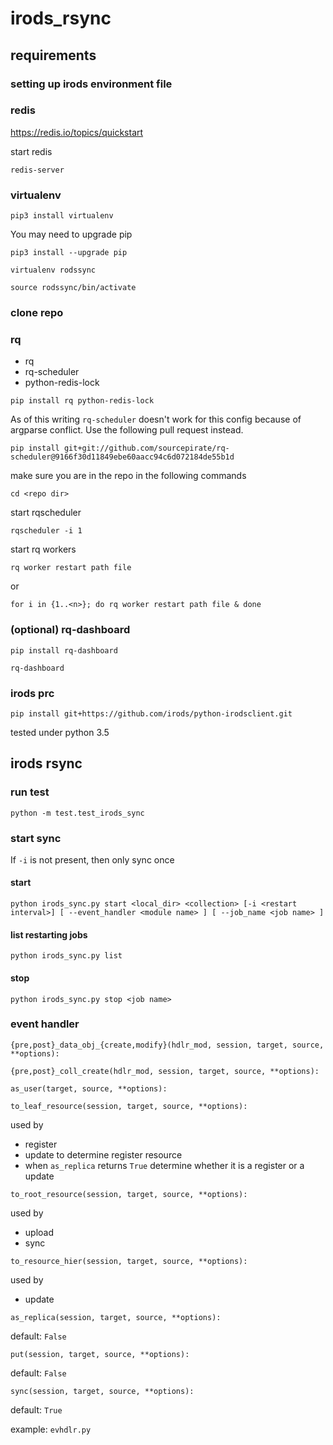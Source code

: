 # irods_rsync

## requirements ##

### setting up irods environment file ###

### redis ###
https://redis.io/topics/quickstart

start redis

```
redis-server
```

### virtualenv ###
```
pip3 install virtualenv
```

You may need to upgrade pip
```
pip3 install --upgrade pip
```

```
virtualenv rodssync
```

```
source rodssync/bin/activate
```

### clone repo ###

### rq ###
 * rq
 * rq-scheduler
 * python-redis-lock
```
pip install rq python-redis-lock
```

As of this writing `rq-scheduler` doesn't work for this config because of argparse conflict. Use the following pull request instead.
```
pip install git+git://github.com/sourcepirate/rq-scheduler@9166f30d11849ebe60aacc94c6d072184de55b1d
```

make sure you are in the repo in the following commands
```
cd <repo dir>
```

start rqscheduler
```
rqscheduler -i 1
```

start rq workers
```
rq worker restart path file
```

or
```
for i in {1..<n>}; do rq worker restart path file & done
```



### (optional) rq-dashboard ###
```
pip install rq-dashboard
```
```
rq-dashboard
```
### irods prc ###
```
pip install git+https://github.com/irods/python-irodsclient.git
```

tested under python 3.5

## irods rsync ###

### run test ###

```
python -m test.test_irods_sync
```

### start sync ###

If `-i` is not present, then only sync once

#### start
```
python irods_sync.py start <local_dir> <collection> [-i <restart interval>] [ --event_handler <module name> ] [ --job_name <job name> ]
```

#### list restarting jobs
```
python irods_sync.py list
```

#### stop
```
python irods_sync.py stop <job name>
```

### event handler ###

```
{pre,post}_data_obj_{create,modify}(hdlr_mod, session, target, source, **options):
```
  
```
{pre,post}_coll_create(hdlr_mod, session, target, source, **options):
```

```
as_user(target, source, **options):
```

```
to_leaf_resource(session, target, source, **options):
```
used by 
 * register
 * update to determine register resource
 * when `as_replica` returns `True` determine whether it is a register or a update
 
```
to_root_resource(session, target, source, **options):
```
used by
 * upload
 * sync

```
to_resource_hier(session, target, source, **options):
```
used by 
 * update

```
as_replica(session, target, source, **options):
```
default: `False`

```
put(session, target, source, **options):
```
default: `False`

```
sync(session, target, source, **options):
```
default: `True`

example: `evhdlr.py`

